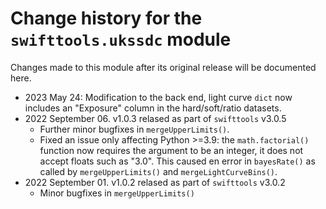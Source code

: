 # Change history for the `swifttools.ukssdc` module

Changes made to this module after its original release will be documented here.

* 2023 May 24: Modification to the back end, light curve `dict` now includes an "Exposure" column in the hard/soft/ratio datasets.
* 2022 September 06. v1.0.3 relased as part of `swifttools` v3.0.5
  * Further minor bugfixes in `mergeUpperLimits()`.
  * Fixed an issue only affecting Python >=3.9: the `math.factorial()` function now requires the argument
  to be an integer, it does not accept floats such as "3.0". This caused en error in `bayesRate()` as called
  by `mergeUpperLimits()` and `mergeLightCurveBins()`.
* 2022 September 01. v1.0.2 relased as part of `swifttools` v3.0.2
  * Minor bugfixes in `mergeUpperLimits()`